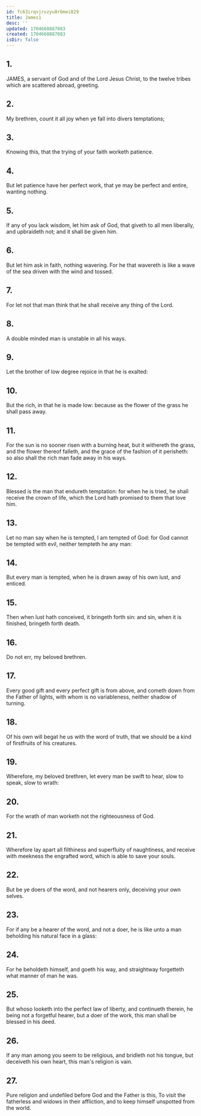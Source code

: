 ```yaml
---
id: fc63irqvjrvzyu8r6mei829
title: James1
desc: ''
updated: 1704668887083
created: 1704668887083
isDir: false
---
```

## 1.
JAMES, a servant of God and of the Lord Jesus Christ, to the twelve tribes which are scattered abroad, greeting.
## 2.
My brethren, count it all joy when ye fall into divers temptations;
## 3.
Knowing this, that the trying of your faith worketh patience.
## 4.
But let patience have her perfect work, that ye may be perfect and entire, wanting nothing.
## 5.
If any of you lack wisdom, let him ask of God, that giveth to all men liberally, and upbraideth not; and it shall be given him.
## 6.
But let him ask in faith, nothing wavering. For he that wavereth is like a wave of the sea driven with the wind and tossed.
## 7.
For let not that man think that he shall receive any thing of the Lord.
## 8.
A double minded man is unstable in all his ways.
## 9.
Let the brother of low degree rejoice in that he is exalted:
## 10.
But the rich, in that he is made low: because as the flower of the grass he shall pass away.
## 11.
For the sun is no sooner risen with a burning heat, but it withereth the grass, and the flower thereof falleth, and the grace of the fashion of it perisheth: so also shall the rich man fade away in his ways.
## 12.
Blessed is the man that endureth temptation: for when he is tried, he shall receive the crown of life, which the Lord hath promised to them that love him.
## 13.
Let no man say when he is tempted, I am tempted of God: for God cannot be tempted with evil, neither tempteth he any man:
## 14.
But every man is tempted, when he is drawn away of his own lust, and enticed.
## 15.
Then when lust hath conceived, it bringeth forth sin: and sin, when it is finished, bringeth forth death.
## 16.
Do not err, my beloved brethren.
## 17.
Every good gift and every perfect gift is from above, and cometh down from the Father of lights, with whom is no variableness, neither shadow of turning.
## 18.
Of his own will begat he us with the word of truth, that we should be a kind of firstfruits of his creatures.
## 19.
Wherefore, my beloved brethren, let every man be swift to hear, slow to speak, slow to wrath:
## 20.
For the wrath of man worketh not the righteousness of God.
## 21.
Wherefore lay apart all filthiness and superfluity of naughtiness, and receive with meekness the engrafted word, which is able to save your souls.
## 22.
But be ye doers of the word, and not hearers only, deceiving your own selves.
## 23.
For if any be a hearer of the word, and not a doer, he is like unto a man beholding his natural face in a glass:
## 24.
For he beholdeth himself, and goeth his way, and straightway forgetteth what manner of man he was.
## 25.
But whoso looketh into the perfect law of liberty, and continueth therein, he being not a forgetful hearer, but a doer of the work, this man shall be blessed in his deed.
## 26.
If any man among you seem to be religious, and bridleth not his tongue, but deceiveth his own heart, this man's religion is vain.
## 27.
Pure religion and undefiled before God and the Father is this, To visit the fatherless and widows in their affliction, and to keep himself unspotted from the world.
